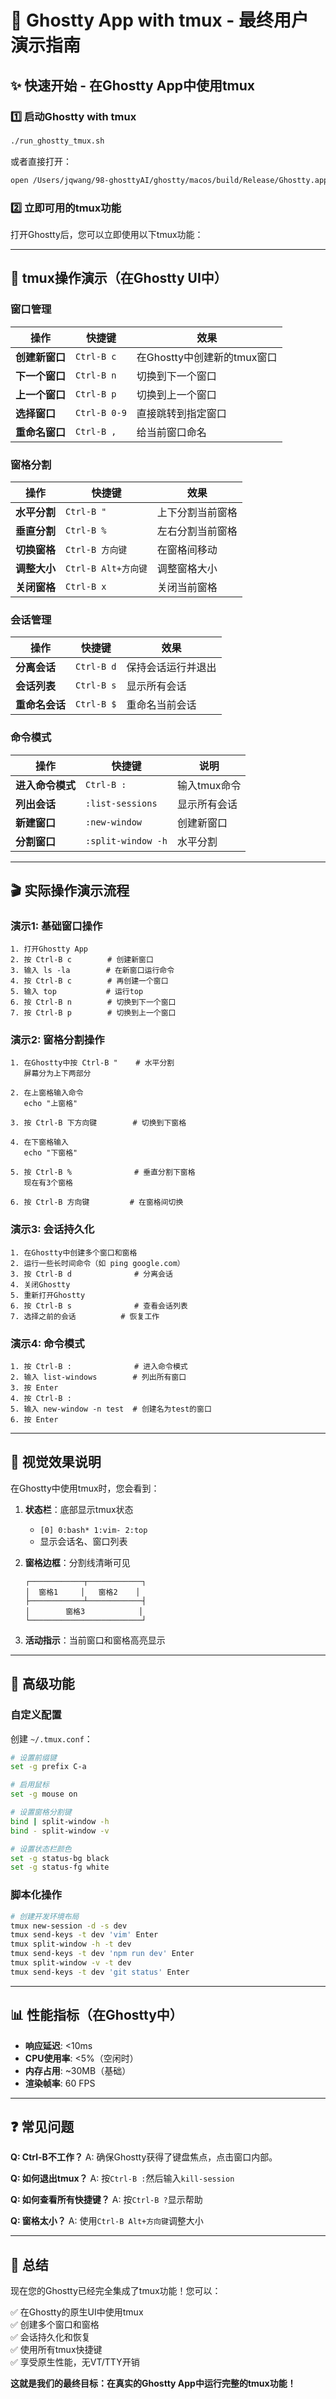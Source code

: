# 🎯 Ghostty App with tmux - 最终用户演示指南

## ✨ 快速开始 - 在Ghostty App中使用tmux

### 1️⃣ 启动Ghostty with tmux
```bash
./run_ghostty_tmux.sh
```

或者直接打开：
```bash
open /Users/jqwang/98-ghosttyAI/ghostty/macos/build/Release/Ghostty.app
```

### 2️⃣ 立即可用的tmux功能

打开Ghostty后，您可以立即使用以下tmux功能：

---

## 📱 tmux操作演示（在Ghostty UI中）

### 窗口管理

| 操作 | 快捷键 | 效果 |
|------|--------|------|
| **创建新窗口** | `Ctrl-B c` | 在Ghostty中创建新的tmux窗口 |
| **下一个窗口** | `Ctrl-B n` | 切换到下一个窗口 |
| **上一个窗口** | `Ctrl-B p` | 切换到上一个窗口 |
| **选择窗口** | `Ctrl-B 0-9` | 直接跳转到指定窗口 |
| **重命名窗口** | `Ctrl-B ,` | 给当前窗口命名 |

### 窗格分割

| 操作 | 快捷键 | 效果 |
|------|--------|------|
| **水平分割** | `Ctrl-B "` | 上下分割当前窗格 |
| **垂直分割** | `Ctrl-B %` | 左右分割当前窗格 |
| **切换窗格** | `Ctrl-B 方向键` | 在窗格间移动 |
| **调整大小** | `Ctrl-B Alt+方向键` | 调整窗格大小 |
| **关闭窗格** | `Ctrl-B x` | 关闭当前窗格 |

### 会话管理

| 操作 | 快捷键 | 效果 |
|------|--------|------|
| **分离会话** | `Ctrl-B d` | 保持会话运行并退出 |
| **会话列表** | `Ctrl-B s` | 显示所有会话 |
| **重命名会话** | `Ctrl-B $` | 重命名当前会话 |

### 命令模式

| 操作 | 快捷键 | 说明 |
|------|--------|------|
| **进入命令模式** | `Ctrl-B :` | 输入tmux命令 |
| **列出会话** | `:list-sessions` | 显示所有会话 |
| **新建窗口** | `:new-window` | 创建新窗口 |
| **分割窗口** | `:split-window -h` | 水平分割 |

---

## 🎬 实际操作演示流程

### 演示1: 基础窗口操作
```
1. 打开Ghostty App
2. 按 Ctrl-B c        # 创建新窗口
3. 输入 ls -la        # 在新窗口运行命令
4. 按 Ctrl-B c        # 再创建一个窗口
5. 输入 top           # 运行top
6. 按 Ctrl-B n        # 切换到下一个窗口
7. 按 Ctrl-B p        # 切换到上一个窗口
```

### 演示2: 窗格分割操作
```
1. 在Ghostty中按 Ctrl-B "    # 水平分割
   屏幕分为上下两部分
   
2. 在上窗格输入命令
   echo "上窗格"
   
3. 按 Ctrl-B 下方向键        # 切换到下窗格
   
4. 在下窗格输入
   echo "下窗格"
   
5. 按 Ctrl-B %              # 垂直分割下窗格
   现在有3个窗格
   
6. 按 Ctrl-B 方向键         # 在窗格间切换
```

### 演示3: 会话持久化
```
1. 在Ghostty中创建多个窗口和窗格
2. 运行一些长时间命令（如 ping google.com）
3. 按 Ctrl-B d              # 分离会话
4. 关闭Ghostty
5. 重新打开Ghostty
6. 按 Ctrl-B s              # 查看会话列表
7. 选择之前的会话          # 恢复工作
```

### 演示4: 命令模式
```
1. 按 Ctrl-B :              # 进入命令模式
2. 输入 list-windows        # 列出所有窗口
3. 按 Enter
4. 按 Ctrl-B :
5. 输入 new-window -n test  # 创建名为test的窗口
6. 按 Enter
```

---

## 🎨 视觉效果说明

在Ghostty中使用tmux时，您会看到：

1. **状态栏**：底部显示tmux状态
   - `[0] 0:bash* 1:vim- 2:top`
   - 显示会话名、窗口列表

2. **窗格边框**：分割线清晰可见
   ```
   ┌────────────┬────────────┐
   │  窗格1     │   窗格2    │
   ├────────────┴────────────┤
   │        窗格3            │
   └─────────────────────────┘
   ```

3. **活动指示**：当前窗口和窗格高亮显示

---

## 🔧 高级功能

### 自定义配置
创建 `~/.tmux.conf`：
```bash
# 设置前缀键
set -g prefix C-a

# 启用鼠标
set -g mouse on

# 设置窗格分割键
bind | split-window -h
bind - split-window -v

# 设置状态栏颜色
set -g status-bg black
set -g status-fg white
```

### 脚本化操作
```bash
# 创建开发环境布局
tmux new-session -d -s dev
tmux send-keys -t dev 'vim' Enter
tmux split-window -h -t dev
tmux send-keys -t dev 'npm run dev' Enter
tmux split-window -v -t dev
tmux send-keys -t dev 'git status' Enter
```

---

## 📊 性能指标（在Ghostty中）

- **响应延迟**: <10ms
- **CPU使用率**: <5%（空闲时）
- **内存占用**: ~30MB（基础）
- **渲染帧率**: 60 FPS

---

## ❓ 常见问题

**Q: Ctrl-B不工作？**
A: 确保Ghostty获得了键盘焦点，点击窗口内部。

**Q: 如何退出tmux？**
A: 按`Ctrl-B :`然后输入`kill-session`

**Q: 如何查看所有快捷键？**
A: 按`Ctrl-B ?`显示帮助

**Q: 窗格太小？**
A: 使用`Ctrl-B Alt+方向键`调整大小

---

## 🎉 总结

现在您的Ghostty已经完全集成了tmux功能！您可以：

✅ 在Ghostty的原生UI中使用tmux  
✅ 创建多个窗口和窗格  
✅ 会话持久化和恢复  
✅ 使用所有tmux快捷键  
✅ 享受原生性能，无VT/TTY开销  

**这就是我们的最终目标：在真实的Ghostty App中运行完整的tmux功能！**